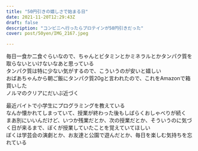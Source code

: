 ```yaml
---
title: "50円引きの嬉しさで始まる日"
date: 2021-11-20T12:29:43Z
draft: false
description: "コンビニへ行ったらプロテインが50円引きだった"
cover: post/50yen/IMG_2167.jpeg

---
```


毎日一食か二食ぐらいなので、ちゃんとビタミンとかミネラルとかタンパク質を取らないといけないなあと思っている  
タンパク質は特に少ない気がするので、こういうのが安いと嬉しい  
おばあちゃんから朝ご飯にタンパク質20gと言われたので、これをAmazonで箱買いした  
ノルマのクリアにだいぶ近づく  

最近バイトで小学生にプログラミングを教えている  
なんか懐かれてしまっていて、授業が終わった後もしばらくおしゃべりが続く  
まあ別にいいんだけど、いつか残業だとか、次の授業だとか、そういうのに気づく日が来るまで、ぼくが授業していたことを覚えていてほしい  
ぼくは学芸会の演劇とか、お友達と公園で遊んだとか、毎日を楽しむ気持ちを忘れている  
